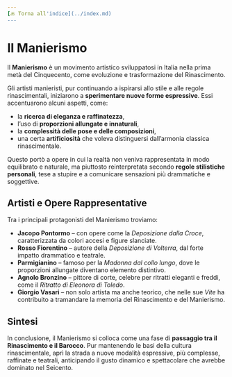 ```yaml
---
[🔙 Torna all'indice](../index.md)
---
```


# Il Manierismo

Il **Manierismo** è un movimento artistico sviluppatosi in Italia nella prima metà del Cinquecento, come evoluzione e trasformazione del Rinascimento.

Gli artisti manieristi, pur continuando a ispirarsi allo stile e alle regole rinascimentali, iniziarono a **sperimentare nuove forme espressive**. Essi accentuarono alcuni aspetti, come:

- la **ricerca di eleganza e raffinatezza**,
- l’uso di **proporzioni allungate e innaturali**,
- la **complessità delle pose e delle composizioni**,
- una certa **artificiosità** che voleva distinguersi dall’armonia classica rinascimentale.

Questo portò a opere in cui la realtà non veniva rappresentata in modo equilibrato e naturale, ma piuttosto reinterpretata secondo **regole stilistiche personali**, tese a stupire e a comunicare sensazioni più drammatiche e soggettive.

## Artisti e Opere Rappresentative

Tra i principali protagonisti del Manierismo troviamo:

- **Jacopo Pontormo** – con opere come la _Deposizione dalla Croce_, caratterizzata da colori accesi e figure slanciate.
- **Rosso Fiorentino** – autore della _Deposizione di Volterra_, dal forte impatto drammatico e teatrale.
- **Parmigianino** – famoso per la _Madonna dal collo lungo_, dove le proporzioni allungate diventano elemento distintivo.
- **Agnolo Bronzino** – pittore di corte, celebre per ritratti eleganti e freddi, come il _Ritratto di Eleonora di Toledo_.
- **Giorgio Vasari** – non solo artista ma anche teorico, che nelle sue _Vite_ ha contribuito a tramandare la memoria del Rinascimento e del Manierismo.

## Sintesi

In conclusione, il Manierismo si colloca come una fase di **passaggio tra il Rinascimento e il Barocco**. Pur mantenendo le basi della cultura rinascimentale, aprì la strada a nuove modalità espressive, più complesse, raffinate e teatrali, anticipando il gusto dinamico e spettacolare che avrebbe dominato nel Seicento.
